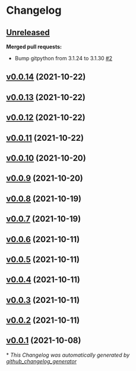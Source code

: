 # Changelog

## [Unreleased](https://github.com/madeinoz67/omiocnc-x6-2200epl/tree/HEAD)

**Merged pull requests:**

- Bump gitpython from 3.1.24 to 3.1.30 [\#2](https://github.com/madeinoz67/omiocnc-x6-2200epl/pull/2)

## [v0.0.14](https://github.com/madeinoz67/omiocnc-x6-2200epl/tree/v0.0.14) (2021-10-22)

## [v0.0.13](https://github.com/madeinoz67/omiocnc-x6-2200epl/tree/v0.0.13) (2021-10-22)

## [v0.0.12](https://github.com/madeinoz67/omiocnc-x6-2200epl/tree/v0.0.12) (2021-10-22)

## [v0.0.11](https://github.com/madeinoz67/omiocnc-x6-2200epl/tree/v0.0.11) (2021-10-22)

## [v0.0.10](https://github.com/madeinoz67/omiocnc-x6-2200epl/tree/v0.0.10) (2021-10-20)

## [v0.0.9](https://github.com/madeinoz67/omiocnc-x6-2200epl/tree/v0.0.9) (2021-10-20)

## [v0.0.8](https://github.com/madeinoz67/omiocnc-x6-2200epl/tree/v0.0.8) (2021-10-19)

## [v0.0.7](https://github.com/madeinoz67/omiocnc-x6-2200epl/tree/v0.0.7) (2021-10-19)

## [v0.0.6](https://github.com/madeinoz67/omiocnc-x6-2200epl/tree/v0.0.6) (2021-10-11)

## [v0.0.5](https://github.com/madeinoz67/omiocnc-x6-2200epl/tree/v0.0.5) (2021-10-11)

## [v0.0.4](https://github.com/madeinoz67/omiocnc-x6-2200epl/tree/v0.0.4) (2021-10-11)

## [v0.0.3](https://github.com/madeinoz67/omiocnc-x6-2200epl/tree/v0.0.3) (2021-10-11)

## [v0.0.2](https://github.com/madeinoz67/omiocnc-x6-2200epl/tree/v0.0.2) (2021-10-11)

## [v0.0.1](https://github.com/madeinoz67/omiocnc-x6-2200epl/tree/v0.0.1) (2021-10-08)



\* *This Changelog was automatically generated by [github_changelog_generator](https://github.com/github-changelog-generator/github-changelog-generator)*
